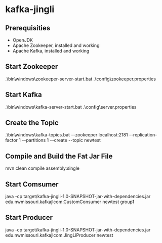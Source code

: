 # kafka-jingli

## Prerequisities
- OpenJDK
- Apache Zookeeper, installed and working
- Apache Kafka, installed and working

## Start Zookeeper

.\bin\windows\zookeeper-server-start.bat .\config\zookeeper.properties

## Start Kafka

.\bin\windows\kafka-server-start.bat .\config\server.properties

## Create the Topic

.\bin\windows\kafka-topics.bat --zookeeper localhost:2181 --replication-factor 1 --partitions 1 --create --topic newtest

## Compile and Build the Fat Jar File

mvn clean compile assembly:single

## Start Comsumer

java -cp target/kafka-jingli-1.0-SNAPSHOT-jar-with-dependencies.jar edu.nwmissouri.kafkajlcom.CustomConsumer newtest group1

## Start Producer

java -cp target/kafka-jingli-1.0-SNAPSHOT-jar-with-dependencies.jar edu.nwmissouri.kafkajlcom.JingLiProducer newtest
